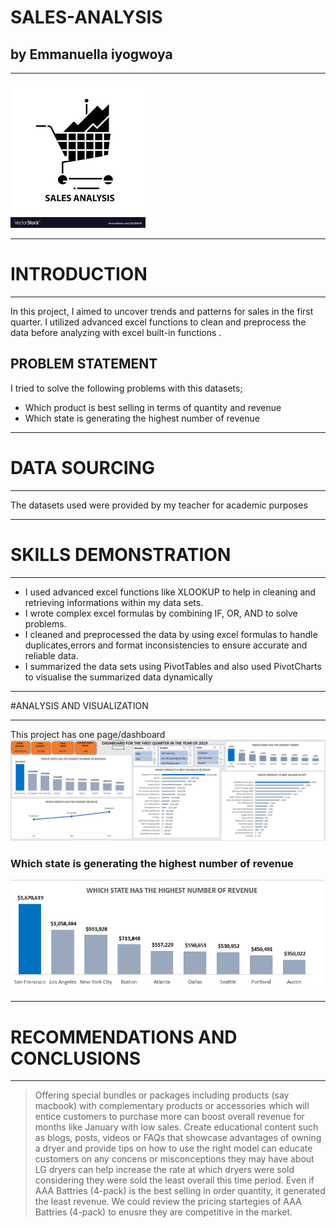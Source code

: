 # SALES-ANALYSIS
## by Emmanuella iyogwoya
___
![](images/sales_data_logo.png)
___
# INTRODUCTION
___
In this project, I aimed to uncover trends and patterns for sales in the first quarter. I utilized advanced excel functions to clean and preprocess the data before analyzing with excel built-in functions  .
## PROBLEM STATEMENT
I tried to solve the following problems with this datasets;
* Which product is best selling in terms of quantity and revenue
* Which state is generating the highest number of revenue
___
# DATA SOURCING
___
The datasets used were provided by my teacher for academic purposes
___
# SKILLS DEMONSTRATION
___
* I used advanced excel functions like XLOOKUP to help in cleaning and retrieving informations within my data sets.
* I wrote complex excel formulas by combining IF, OR, AND to solve problems.
* I cleaned and preprocessed the data by using excel formulas to handle duplicates,errors and format inconsistencies to ensure accurate and reliable data.
* I summarized the data sets using PivotTables and also used PivotCharts to visualise the summarized data dynamically
___
#ANALYSIS AND VISUALIZATION
___
This project has one page/dashboard
![](images/Sales_data_qtr_1_dashboard.png)
### Which state is generating the highest number of revenue
![](images/states_with_highest_revenue.png)
___
# RECOMMENDATIONS AND CONCLUSIONS
___
> Offering special bundles or packages including products (say macbook) with complementary products or accessories which will entice customers to purchase more can boost overall revenue for months like January with low sales.
> Create educational content such as blogs, posts, videos or FAQs that showcase advantages of owning a dryer and provide tips on how to use the right model can educate customers on any concens or misconceptions they may have about LG dryers can help increase the rate at which dryers were sold considering they were sold the least overall this time period.
> Even if AAA Battries (4-pack) is the best selling in order quantity, it generated the least revenue. We could review the pricing startegies of AAA Battries (4-pack) to enusre they are competitive in the market. 
